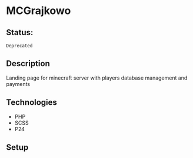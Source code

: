 # MCGrajkowo

## Status: 
````Deprecated````

## Description
Landing page for minecraft server with players database management and payments

## Technologies
- PHP
- SCSS
- P24

## Setup 


